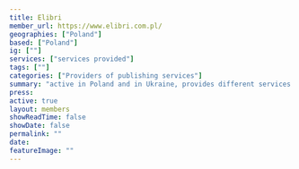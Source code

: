 ```yaml
---
title: Elibri 
member_url: https://www.elibri.com.pl/
geographies: ["Poland"]
based: ["Poland"]
ig: [""] 
services: ["services provided"] 
tags: [""]
categories: ["Providers of publishing services"]
summary: "active in Poland and in Ukraine, provides different services to publishers: book database, watermark ebook files, run a clearance system for distributors and publishers. Elibri is building a book lending system for Ukrainian libraries."
press:
active: true
layout: members
showReadTime: false
showDate: false
permalink: ""
date: 
featureImage: ""
---
```

